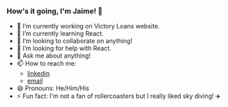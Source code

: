 ### How's it going, I'm Jaime! 👋

- 🔭 I’m currently working on Victory Loans website.
- 🌱 I’m currently learning React.
- 👯 I’m looking to collaborate on anything!
- 🤔 I’m looking for help with React.
- 💬 Ask me about anything!
- 📫 How to reach me: 
  - [linkedin](https://www.linkedin.com/in/jaime-justo/)
  - [email](mailto:jaimejusto@gmail.com)
- 😄 Pronouns: He/Him/His
- ⚡ Fun fact: I'm not a fan of rollercoasters but I really liked sky diving! ✈️

